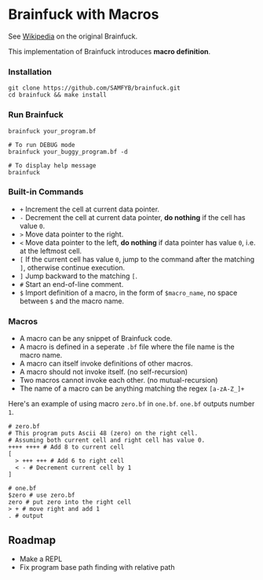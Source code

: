 # Brainfuck with Macros

See [Wikipedia](https://en.wikipedia.org/wiki/Brainfuck) on the original Brainfuck.

This implementation of Brainfuck introduces __macro definition__.

### Installation

```shell
git clone https://github.com/SAMFYB/brainfuck.git
cd brainfuck && make install
```

### Run Brainfuck

```shell
brainfuck your_program.bf

# To run DEBUG mode
brainfuck your_buggy_program.bf -d

# To display help message
brainfuck
```

### Built-in Commands

- `+` Increment the cell at current data pointer.
- `-` Decrement the cell at current data pointer, __do nothing__ if the cell has value `0`.
- `>` Move data pointer to the right.
- `<` Move data pointer to the left, __do nothing__ if data pointer has value `0`, i.e. at the leftmost cell.
- `[` If the current cell has value `0`, jump to the command after the matching `]`, otherwise continue execution.
- `]` Jump backward to the matching `[`.
- `#` Start an end-of-line comment.
- `$` Import definition of a macro, in the form of `$macro_name`, no space between `$` and the macro name.

### Macros

- A macro can be any snippet of Brainfuck code.
- A macro is defined in a seperate `.bf` file where the file name is the macro name.
- A macro can itself invoke definitions of other macros.
- A macro should not invoke itself. (no self-recursion)
- Two macros cannot invoke each other. (no mutual-recursion)
- The name of a macro can be anything matching the regex `[a-zA-Z_]+`

Here's an example of using macro `zero.bf` in `one.bf`. `one.bf` outputs number `1`.

```brainfuck
# zero.bf
# This program puts Ascii 48 (zero) on the right cell.
# Assuming both current cell and right cell has value 0.
++++ ++++ # Add 8 to current cell
[
  > +++ +++ # Add 6 to right cell
  < - # Decrement current cell by 1
]
```

```brainfuck
# one.bf
$zero # use zero.bf
zero # put zero into the right cell
> + # move right and add 1
. # output
```

## Roadmap

- Make a REPL
- Fix program base path finding with relative path

